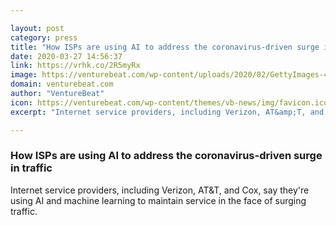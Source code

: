 ```yaml
---

layout: post
category: press
title: "How ISPs are using AI to address the coronavirus-driven surge in traffic"
date: 2020-03-27 14:56:37
link: https://vrhk.co/2R5myRx
image: https://venturebeat.com/wp-content/uploads/2020/02/GettyImages-473061628-e1585083199228.jpg?w=1200&strip=all
domain: venturebeat.com
author: "VentureBeat"
icon: https://venturebeat.com/wp-content/themes/vb-news/img/favicon.ico
excerpt: "Internet service providers, including Verizon, AT&amp;T, and Cox, say they're using AI and machine learning to maintain service in the face of surging traffic."

---
```


### How ISPs are using AI to address the coronavirus-driven surge in traffic

Internet service providers, including Verizon, AT&amp;T, and Cox, say they're using AI and machine learning to maintain service in the face of surging traffic.